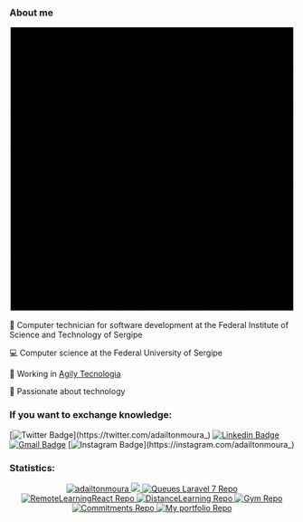 
### About me	    
    
   <p align="center"><img src="https://github.com/adailtonmoura/adailtonmoura/blob/master/Hey%20I'm%20Adailton%20Moura.gif"/></p>
    
   :blue_heart: Computer technician for software development at the Federal Institute of Science and Technology of Sergipe 

   :computer: Computer science at the Federal University of Sergipe 

   :rocket: Working in [Agily Tecnologia](https://www.agily.com.br/)
   
   :green_heart: Passionate about technology

### If you want to exchange knowledge:
    
[![Twitter Badge](https://img.shields.io/badge/-@adailtonmoura_-42b883?style=flat-square&labelColor=42b883&logo=twitter&logoColor=white&link=https://twitter.com/adailtonmoura_)](https://twitter.com/adailtonmoura_) 
[![Linkedin Badge](https://img.shields.io/badge/-Adailton%20Moura-42b883?style=flat-square&logo=Linkedin&logoColor=white&link=https://www.linkedin.com/in/adailton-moura/)](https://www.linkedin.com/in/adailton-moura/) 
[![Gmail Badge](https://img.shields.io/badge/-adailtonmouradasilvasantos@gmail.com-42b883?style=flat-square&logo=Gmail&logoColor=white&link=mailto:adailtonmouradasilvasantos@gmail.com)](mailto:adailtonmouradasilvasantos@gmail.com)
[![Instagram Badge](https://img.shields.io/badge/-@adailtonmoura_-42b883?style=flat-square&labelColor=42b883&logo=instagram&logoColor=white&link=https://instagram.com/adailtonmoura_)](https://instagram.com/adailtonmoura_) 

    
### Statistics:

<p align="center">
    <a href="https://github.com/adailtonmoura">
        <img src="https://github-readme-stats.vercel.app/api?username=adailtonmoura&show_icons=true&theme=dark&include_all_commits=true&count_private=true" alt="adailtonmoura"/>
    </a>
    <a href="https://github.com/adailtonmoura">
        <img src="https://github-readme-stats.vercel.app/api/top-langs/?username=adailtonmoura&layout=compact&theme=dark"/>
     </a>
      <a href="https://github.com/adailtonmoura/QueuesLaravel7">
         <img src="https://github-readme-stats.vercel.app/api/pin/?username=adailtonmoura&amp;repo=QueuesLaravel7&theme=dark" alt="Queues Laravel 7 Repo">
     </a>
      <a href="https://github.com/adailtonmoura/RemoteLearningReact">
         <img src="https://github-readme-stats.vercel.app/api/pin/?username=adailtonmoura&amp;repo=RemoteLearningReact&theme=dark" alt="RemoteLearningReact Repo">
     </a>
      <a href="https://github.com/adailtonmoura/DistanceLearning">
         <img src="https://github-readme-stats.vercel.app/api/pin/?username=adailtonmoura&amp;repo=DistanceLearning&theme=dark" alt="DistanceLearning Repo">
     </a>
     <a href="https://github.com/adailtonmoura/Happy">
         <img src="https://github-readme-stats.vercel.app/api/pin/?username=adailtonmoura&amp;repo=Happy&theme=dark" alt="Gym Repo">
     </a>
     <a target="_blank" href="https://github.com/adailtonmoura/CommitmentsWeb">
         <img src="https://github-readme-stats.vercel.app/api/pin/?username=adailtonmoura&amp;repo=CommitmentsWeb&theme=dark" alt="Commitments Repo">
     </a>
     <a href="https://github.com/adailtonmoura/adailtonmoura.github.io">
         <img src="https://github-readme-stats.vercel.app/api/pin/?username=adailtonmoura&amp;repo=adailtonmoura.github.io&theme=dark" alt="My portfolio Repo">
     </a>

</p>
